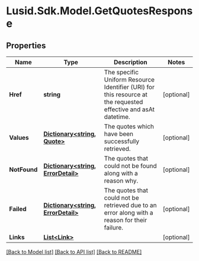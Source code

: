 # Lusid.Sdk.Model.GetQuotesResponse
## Properties

Name | Type | Description | Notes
------------ | ------------- | ------------- | -------------
**Href** | **string** | The specific Uniform Resource Identifier (URI) for this resource at the requested effective and asAt datetime. | [optional] 
**Values** | [**Dictionary&lt;string, Quote&gt;**](Quote.md) | The quotes which have been successfully retrieved. | [optional] 
**NotFound** | [**Dictionary&lt;string, ErrorDetail&gt;**](ErrorDetail.md) | The quotes that could not be found along with a reason why. | [optional] 
**Failed** | [**Dictionary&lt;string, ErrorDetail&gt;**](ErrorDetail.md) | The quotes that could not be retrieved due to an error along with a reason for their failure. | [optional] 
**Links** | [**List&lt;Link&gt;**](Link.md) |  | [optional] 

[[Back to Model list]](../README.md#documentation-for-models) [[Back to API list]](../README.md#documentation-for-api-endpoints) [[Back to README]](../README.md)

